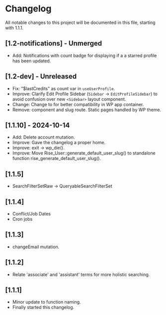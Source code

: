 # Changelog

All notable changes to this project will be documented in this file, starting
with 1.1.1.

## \[1.2-notifications] - Unmerged

- Add: Notifications with count badge for displaying if a a starred profile has been updated.

## \[1.2-dev] - Unreleased

- Fix: "$lastCredits" as count var in `useUserProfile`.
- Improve: Clarify Edit Profile Sidebar (`Sidebar` -> `EditProfileSidebar`) to avoid confusion over new `<Sidebar>` layout component.
- Change: Change <BrowserRouter> to <HashRouter> for better compatibility in WP app container.
- Remove: <Page> component and slug route. Static pages handled by WP theme.

## \[1.1.10] - 2024-10-14

- Add: Delete account mutation.
- Improve: Gave the changelog a proper home.
- Improve: exit -> wp_die().
- Improve: Move Rise_User::generate_default_user_slug() to standalone function rise_generate_default_user_slug().

## \[1.1.5]

- SearchFilterSetRaw -> QueryableSearchFilterSet

## \[1.1.4]

- Conflict/Job Dates
- Cron jobs

## \[1.1.3]

- changeEmail mutation.

## \[1.1.2]

- Relate 'associate' and 'assistant' terms for more holistic searching.

## \[1.1.1]

- Minor update to function naming.
- Finally started this changelog.
